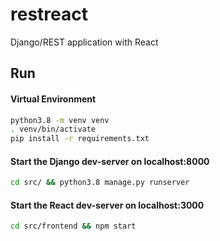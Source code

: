 # restreact
Django/REST application with React

## Run

#### Virtual Environment
```bash
python3.8 -m venv venv
. venv/bin/activate
pip install -r requirements.txt
```

#### Start the Django dev-server on localhost:8000
```bash
cd src/ && python3.8 manage.py runserver
```

#### Start the React dev-server on localhost:3000
```bash
cd src/frontend && npm start
```
